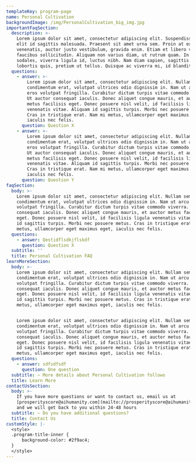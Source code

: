 ```yaml
---
templateKey: program-page
name: Personal Cultivation
backgroundImage: /img/PersonalCultivation_big_img.jpg
importantFaqSection:
  description: >-
    Lorem ipsum dolor sit amet, consectetur adipiscing elit. Suspendisse dictum
    elit id sagittis malesuada. Praesent sit amet urna sem. Proin at ex
    venenatis, auctor justo vestibulum, gravida enim. Etiam et libero vel sapien
    faucibus sollicitudin. Aliquam non varius diam, ut rutrum quam. In nec ex
    sodales, viverra ligula id, luctus nibh. Nam diam sapien, sagittis ut
    lobortis quis, pretium ut tellus. Quisque ac viverra mi, id blandit urna.
  questions:
    - answer: >-
        Lorem ipsum dolor sit amet, consectetur adipiscing elit. Nullam semper
        condimentum erat, volutpat ultrices odio dignissim in. Nam ut arcu et
        eros volutpat fringilla. Curabitur dictum turpis vitae commodo viverra.
        Ut auctor consequat iaculis. Donec aliquet congue mauris, et auctor
        metus facilisis eget. Donec posuere nisl velit, id facilisis ligula
        venenatis vitae. Aliquam id sagittis turpis. Morbi nec posuere metus.
        Cras in tristique erat. Nam mi metus, ullamcorper eget maximus eget,
        iaculis nec felis.
      question: Question X
    - answer: >-
        Lorem ipsum dolor sit amet, consectetur adipiscing elit. Nullam semper
        condimentum erat, volutpat ultrices odio dignissim in. Nam ut arcu et
        eros volutpat fringilla. Curabitur dictum turpis vitae commodo viverra.
        Ut auctor consequat iaculis. Donec aliquet congue mauris, et auctor
        metus facilisis eget. Donec posuere nisl velit, id facilisis ligula
        venenatis vitae. Aliquam id sagittis turpis. Morbi nec posuere metus.
        Cras in tristique erat. Nam mi metus, ullamcorper eget maximus eget,
        iaculis nec felis.
      question: Question Y
faqSection:
  body: >-
    Lorem ipsum dolor sit amet, consectetur adipiscing elit. Nullam semper
    condimentum erat, volutpat ultrices odio dignissim in. Nam ut arcu et eros
    volutpat fringilla. Curabitur dictum turpis vitae commodo viverra. Ut auctor
    consequat iaculis. Donec aliquet congue mauris, et auctor metus facilisis
    eget. Donec posuere nisl velit, id facilisis ligula venenatis vitae. Aliquam
    id sagittis turpis. Morbi nec posuere metus. Cras in tristique erat. Nam mi
    metus, ullamcorper eget maximus eget, iaculis nec felis.
  questions:
    - answer: Qestidflsdkjflskdf
      question: Question X
  subtitle: ''
  title: Personal Cultivation FAQ
learnMoreSection:
  body: >-
    Lorem ipsum dolor sit amet, consectetur adipiscing elit. Nullam semper
    condimentum erat, volutpat ultrices odio dignissim in. Nam ut arcu et eros
    volutpat fringilla. Curabitur dictum turpis vitae commodo viverra. Ut auctor
    consequat iaculis. Donec aliquet congue mauris, et auctor metus facilisis
    eget. Donec posuere nisl velit, id facilisis ligula venenatis vitae. Aliquam
    id sagittis turpis. Morbi nec posuere metus. Cras in tristique erat. Nam mi
    metus, ullamcorper eget maximus eget, iaculis nec felis.


    Lorem ipsum dolor sit amet, consectetur adipiscing elit. Nullam semper
    condimentum erat, volutpat ultrices odio dignissim in. Nam ut arcu et eros
    volutpat fringilla. Curabitur dictum turpis vitae commodo viverra. Ut auctor
    consequat iaculis. Donec aliquet congue mauris, et auctor metus facilisis
    eget. Donec posuere nisl velit, id facilisis ligula venenatis vitae. Aliquam
    id sagittis turpis. Morbi nec posuere metus. Cras in tristique erat. Nam mi
    metus, ullamcorper eget maximus eget, iaculis nec felis.
  questions:
    - answer: sdfsdfsdf
      question: One question
  subtitle: — More details about Personal Cultivation follows
  title: Learn More
contactUsSection:
  body: >-
    If you have more questions or want to contact us, email us at
    [prosperityscore@aihumanity.com](mailto://prosperityscore@aihumanity.com),
    and we will get back to you within 24-48 hours
  subtitle: — Do you have additional questions?
  title: Contact Us
customStyle: |-
  <style>
  .program-title-inner {
      background-color: #2f9ac4;
  }
  </style>
---
```


